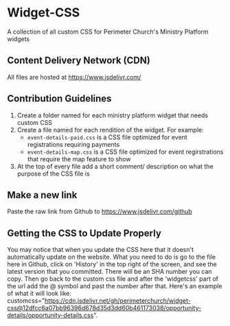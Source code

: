 # Widget-CSS
A collection of all custom CSS for Perimeter Church's Ministry Platform widgets

## Content Delivery Network (CDN)
All files are hosted at https://www.jsdelivr.com/ 

## Contribution Guidelines
  1. Create a folder named for each ministry platform widget that needs custom CSS
  2. Create a file named for each rendition of the widget. For example:
     - `event-details-paid.css` is a CSS file optimized for event registrations requiring payments
     - `event-details-map.css` is a CSS file optimized for event regirstrations that require the map feature to show
  3. At the top of every file add a short comment/ description on what the purpose of the CSS file is

## Make a new link
Paste the raw link from Github to https://www.jsdelivr.com/github

## Getting the CSS to Update Properly
You may notice that when you update the CSS here that it doesn't automatically update on the website. What you need to do is go to the file here in Github, click on 'History' in the top right of the screen, and see the latest version that you committed. There will be an SHA number you can copy. Then go back to the custom css file and after the 'widgetcss' part of the url add the @ symbol and past the number after that. Here's an example of what it will look like: customcss="https://cdn.jsdelivr.net/gh/perimeterchurch/widget-css@12dfcc6a07bb96396d678d35d3dd60b461173038/opportunity-details/opportunity-details.css".
